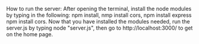How to run the server: After opening the terminal, install the node modules by typing in the following: npm install, 
                        nmp install cors, npm install express npm install cors. Now that you have installed the modules 
                        needed, run the server.js by typing node "server.js", then go to http://localhost:3000/ 
                        to get on the home page.